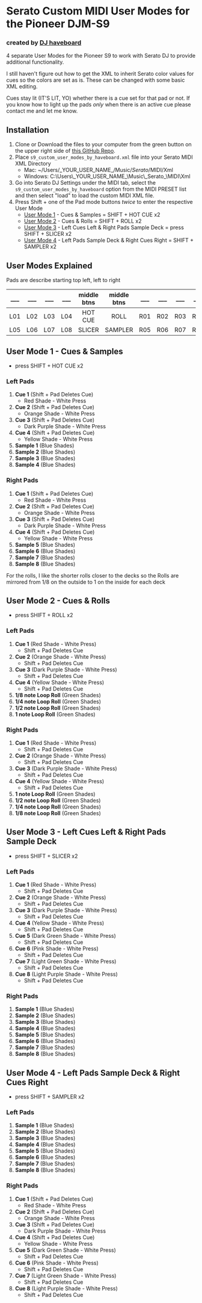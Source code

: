 # Serato Custom MIDI User Modes for the Pioneer DJM-S9
### created by [DJ haveboard](http://djhaveboard.com/)

4 separate User Modes for the Pioneer S9 to work with Serato DJ to provide additional functionality.

I still haven't figure out how to get the XML to inherit Serato color values for cues so the colors are set as is. These can be changed with some basic XML editing.

Cues stay lit (IT'S LIT, YO) whether there is a cue set for that pad or not. If you know how to light up the pads _only_ when there is an active cue please contact me and let me know.

## Installation

1. Clone or Download the files to your computer from the green button on the upper right side of [this GitHub Repo](https://github.com/haveboard/s9-serato-custom-midi-user-modes-1).
2. Place `s9_custom_user_modes_by_haveboard.xml` file into your Serato MIDI XML Directory
   - Mac: ~/Users/\_YOUR_USER_NAME_/Music/_Serato_/MIDI/Xml
   - Windows: C:\Users\\\_YOUR_USER_NAME_\\Music\\\_Serato_\MIDI\Xml
3. Go into Serato DJ Settings under the MIDI tab, select the `s9_custom_user_modes_by_haveboard` option from the MIDI PRESET list and then select "load" to load the custom MIDI XML file.
4. Press Shift + one of the Pad mode buttons _twice_ to enter the respective User Mode
   - [User Mode 1](https://github.com/haveboard/s9-serato-custom-midi-user-modes-1#user-mode-1---cues--samples) - Cues & Samples = SHIFT + HOT CUE x2
   - [User Mode 2](https://github.com/haveboard/s9-serato-custom-midi-user-modes-1#user-mode-2---cues--rolls) - Cues & Rolls = SHIFT + ROLL x2
   - [User Mode 3](https://github.com/haveboard/s9-serato-custom-midi-user-modes-1#user-mode-3-left-cues-left--right-pads-sample-deck) - Left Cues Left & Right Pads Sample Deck = press SHIFT + SLICER x2
   - [User Mode 4](https://github.com/haveboard/s9-serato-custom-midi-user-modes-1#user-mode-4---left-pads-sample-deck--right-cues-right) - Left Pads Sample Deck & Right Cues Right = SHIFT + SAMPLER x2
   
## User Modes Explained
Pads are describe starting top left, left to right

| ___ | ___ | ___ | ___ | middle btns | middle btns | ___ | ___ | ___ | ___ |
| --- | --- | --- | --- | :---: | :---: | --- | --- | --- | --- |
| L01 | L02 | L03 | L04 | HOT CUE | ROLL | R01 | R02 | R03 | R04 |
| L05 | L06 | L07 | L08 | SLICER | SAMPLER | R05 | R06 | R07 | R08 |

## User Mode 1 - Cues & Samples 
- press SHIFT + HOT CUE x2

### Left Pads
1. **Cue 1** (Shift + Pad Deletes Cue)
   - Red Shade - White Press
2. **Cue 2** (Shift + Pad Deletes Cue)
   - Orange Shade - White Press
3. **Cue 3** (Shift + Pad Deletes Cue)
   - Dark Purple Shade - White Press
4. **Cue 4** (Shift + Pad Deletes Cue)
   - Yellow Shade - White Press
5. **Sample 1** (Blue Shades)
6. **Sample 2** (Blue Shades)
7. **Sample 3** (Blue Shades)
8. **Sample 4** (Blue Shades)

### Right Pads
1. **Cue 1** (Shift + Pad Deletes Cue)
   - Red Shade - White Press
2. **Cue 2** (Shift + Pad Deletes Cue)
   - Orange Shade - White Press
3. **Cue 3** (Shift + Pad Deletes Cue)
   - Dark Purple Shade - White Press
4. **Cue 4** (Shift + Pad Deletes Cue)
   - Yellow Shade - White Press
5. **Sample 5** (Blue Shades)
6. **Sample 6** (Blue Shades)
7. **Sample 7** (Blue Shades)
8. **Sample 8** (Blue Shades)

For the rolls, I like the shorter rolls closer to the decks so the Rolls are mirrored from 1/8 on the outside to 1 on the inside for each deck

## User Mode 2 - Cues & Rolls
- press SHIFT + ROLL x2

### Left Pads
1. **Cue 1** (Red Shade - White Press)
   - Shift + Pad Deletes Cue
2. **Cue 2** (Orange Shade - White Press)
   - Shift + Pad Deletes Cue
3. **Cue 3** (Dark Purple Shade - White Press)
   - Shift + Pad Deletes Cue
4. **Cue 4** (Yellow Shade - White Press)
   - Shift + Pad Deletes Cue
5. **1/8 note Loop Roll** (Green Shades)
6. **1/4 note Loop Roll** (Green Shades)
7. **1/2 note Loop Roll** (Green Shades)
8. **1 note Loop Roll** (Green Shades)

### Right Pads
1. **Cue 1** (Red Shade - White Press)
   - Shift + Pad Deletes Cue
2. **Cue 2** (Orange Shade - White Press)
   - Shift + Pad Deletes Cue
3. **Cue 3** (Dark Purple Shade - White Press)
   - Shift + Pad Deletes Cue
4. **Cue 4** (Yellow Shade - White Press)
   - Shift + Pad Deletes Cue
5. **1 note Loop Roll** (Green Shades)
6. **1/2 note Loop Roll** (Green Shades)
7. **1/4 note Loop Roll** (Green Shades)
8. **1/8 note Loop Roll** (Green Shades)

## User Mode 3 - Left Cues Left & Right Pads Sample Deck
- press SHIFT + SLICER x2

### Left Pads
1. **Cue 1** (Red Shade - White Press)
   - Shift + Pad Deletes Cue
2. **Cue 2** (Orange Shade - White Press)
   - Shift + Pad Deletes Cue
3. **Cue 3** (Dark Purple Shade - White Press)
   - Shift + Pad Deletes Cue
4. **Cue 4** (Yellow Shade - White Press)
   - Shift + Pad Deletes Cue
5. **Cue 5** (Dark Green Shade - White Press)
   - Shift + Pad Deletes Cue
6. **Cue 6** (Pink Shade - White Press)
   - Shift + Pad Deletes Cue
7. **Cue 7** (Light Green Shade - White Press)
   - Shift + Pad Deletes Cue
8. **Cue 8** (Light Purple Shade - White Press)
   - Shift + Pad Deletes Cue

### Right Pads
1. **Sample 1** (Blue Shades)
2. **Sample 2** (Blue Shades)
3. **Sample 3** (Blue Shades)
4. **Sample 4** (Blue Shades)
5. **Sample 5** (Blue Shades)
6. **Sample 6** (Blue Shades)
7. **Sample 7** (Blue Shades)
8. **Sample 8** (Blue Shades)

## User Mode 4 - Left Pads Sample Deck & Right Cues Right
- press SHIFT + SAMPLER x2

### Left Pads
1. **Sample 1** (Blue Shades)
2. **Sample 2** (Blue Shades)
3. **Sample 3** (Blue Shades)
4. **Sample 4** (Blue Shades)
5. **Sample 5** (Blue Shades)
6. **Sample 6** (Blue Shades)
7. **Sample 7** (Blue Shades)
8. **Sample 8** (Blue Shades)

### Right Pads
1. **Cue 1** (Shift + Pad Deletes Cue)
   - Red Shade - White Press
2. **Cue 2** (Shift + Pad Deletes Cue)
   - Orange Shade - White Press
3. **Cue 3** (Shift + Pad Deletes Cue)
   - Dark Purple Shade - White Press
4. **Cue 4** (Shift + Pad Deletes Cue)
   - Yellow Shade - White Press
5. **Cue 5** (Dark Green Shade - White Press)
   - Shift + Pad Deletes Cue
6. **Cue 6** (Pink Shade - White Press)
   - Shift + Pad Deletes Cue
7. **Cue 7** (Light Green Shade - White Press)
   - Shift + Pad Deletes Cue
8. **Cue 8** (Light Purple Shade - White Press)
   - Shift + Pad Deletes Cue
